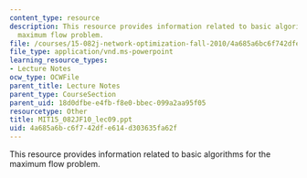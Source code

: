 ```yaml
---
content_type: resource
description: This resource provides information related to basic algorithms for the
  maximum flow problem.
file: /courses/15-082j-network-optimization-fall-2010/4a685a6bc6f742dfe614d303635fa62f_MIT15_082JF10_lec09.ppt
file_type: application/vnd.ms-powerpoint
learning_resource_types:
- Lecture Notes
ocw_type: OCWFile
parent_title: Lecture Notes
parent_type: CourseSection
parent_uid: 18d0dfbe-e4fb-f8e0-bbec-099a2aa95f05
resourcetype: Other
title: MIT15_082JF10_lec09.ppt
uid: 4a685a6b-c6f7-42df-e614-d303635fa62f
---
```

This resource provides information related to basic algorithms for the maximum flow problem.
